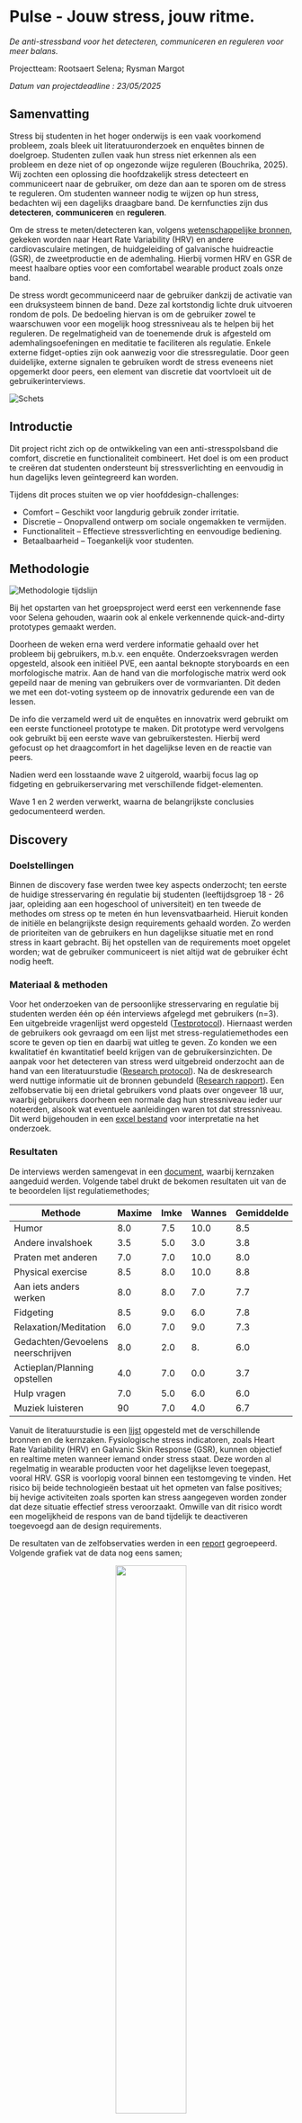 # Pulse - Jouw stress, jouw ritme.
*De anti-stressband voor het detecteren, communiceren en reguleren voor meer balans.* 

Projectteam: Rootsaert Selena; Rysman Margot

*Datum van projectdeadline : 23/05/2025*

## Samenvatting
Stress bij studenten in het hoger onderwijs is een vaak voorkomend probleem, zoals bleek uit literatuuronderzoek en enquêtes binnen de doelgroep. Studenten zullen vaak hun stress niet erkennen als een probleem en deze niet of op ongezonde wijze reguleren (Bouchrika, 2025). Wij zochten een oplossing die hoofdzakelijk stress detecteert en communiceert naar de gebruiker, om deze dan aan te sporen om de stress te reguleren. Om studenten wanneer nodig te wijzen op hun stress, bedachten wij een dagelijks draagbare band. De kernfuncties zijn dus **detecteren**, **communiceren** en **reguleren**.

Om de stress te meten/detecteren kan, volgens [wetenschappelijke bronnen](https://docs.google.com/document/d/1ef2yBkqwWJlyRDE1RqdJjAGWaPkV0O_lZPxd1vCKUlo/edit?usp=sharing), gekeken worden naar Heart Rate Variability (HRV) en andere cardiovasculaire metingen, de huidgeleiding of galvanische huidreactie (GSR), de zweetproductie en de ademhaling. Hierbij vormen HRV en GSR de meest haalbare opties voor een comfortabel wearable product zoals onze band.

De stress wordt gecommuniceerd naar de gebruiker dankzij de activatie van een druksysteem binnen de band. Deze zal kortstondig lichte druk uitvoeren rondom de pols. De bedoeling hiervan is om de gebruiker zowel te waarschuwen voor een mogelijk hoog stressniveau als te helpen bij het reguleren. De regelmatigheid van de toenemende druk is afgesteld om ademhalingsoefeningen en meditatie te faciliteren als regulatie. Enkele externe fidget-opties zijn ook aanwezig voor die stressregulatie. Door geen duidelijke, externe signalen te gebruiken wordt de stress eveneens niet opgemerkt door peers, een element van discretie dat voortvloeit uit de gebruikerinterviews.



![Schets](https://github.com/user-attachments/assets/071e6af0-7691-414d-b14b-860afc7d45f7)



## Introductie
Dit project richt zich op de ontwikkeling van een anti-stresspolsband die comfort, discretie en functionaliteit combineert. Het doel is om een product te creëren dat studenten ondersteunt bij stressverlichting en eenvoudig in hun dagelijks leven geïntegreerd kan worden. 

Tijdens dit proces stuiten we op vier hoofddesign-challenges:
-	Comfort – Geschikt voor langdurig gebruik zonder irritatie.
-	Discretie – Onopvallend ontwerp om sociale ongemakken te vermijden.
-	Functionaliteit – Effectieve stressverlichting en eenvoudige bediening.
-	Betaalbaarheid – Toegankelijk voor studenten.



## Methodologie

![Methodologie tijdslijn](https://github.com/user-attachments/assets/4cffb6cb-b1d6-47d1-8f2e-629b702e91ba)


Bij het opstarten van het groepsproject werd eerst een verkennende fase voor Selena gehouden, waarin ook al enkele verkennende quick-and-dirty prototypes gemaakt werden.


Doorheen de weken erna werd verdere informatie gehaald over het probleem bij gebruikers, m.b.v. een enquête. Onderzoeksvragen werden opgesteld, alsook een initiëel PVE, een aantal beknopte storyboards en een morfologische matrix. Aan de hand van die morfologische matrix werd ook gepeild naar de mening van gebruikers over de vormvarianten. Dit deden we met een dot-voting systeem op de innovatrix gedurende een van de lessen.

De info die verzameld werd uit de enquêtes en innovatrix werd gebruikt om een eerste functioneel prototype te maken. Dit prototype werd vervolgens ook gebruikt bij een eerste wave van gebruikerstesten. Hierbij werd gefocust op het draagcomfort in het dagelijkse leven en de reactie van peers.

Nadien werd een losstaande wave 2 uitgerold, waarbij focus lag op fidgeting en gebruikerservaring met verschillende fidget-elementen.

Wave 1 en 2 werden verwerkt, waarna de belangrijkste conclusies gedocumenteerd werden.


## Discovery

### Doelstellingen
Binnen de discovery fase werden twee key aspects onderzocht; ten eerste de huidige stresservaring én regulatie bij studenten (leeftijdsgroep 18 - 26 jaar, opleiding aan een hogeschool of universiteit) en ten tweede de methodes om stress op te meten én hun levensvatbaarheid. Hieruit konden de initiële en belangrijkste design requirements gehaald worden. Zo werden de prioriteiten van de gebruikers en hun dagelijkse situatie met en rond stress in kaart gebracht. Bij het opstellen van de requirements moet opgelet worden; wat de gebruiker communiceert is niet altijd wat de gebruiker écht nodig heeft.

### Materiaal & methoden
Voor het onderzoeken van de persoonlijke stresservaring en regulatie bij studenten werden één op één interviews afgelegd met gebruikers (n=3). Een uitgebreide vragenlijst werd opgesteld ([Testprotocol](https://docs.google.com/document/d/1m9y_HT0PP9yR4MpK4OtO-4zBzxmuj2iYiRpzdYWWuy8/edit?usp=sharing)). 
Hiernaast werden de gebruikers ook gevraagd om een lijst met stress-regulatiemethodes een score te geven op tien en daarbij wat uitleg te geven. Zo konden we een kwalitatief én kwantitatief beeld krijgen van de gebruikersinzichten. De aanpak voor het detecteren van stress werd uitgebreid onderzocht aan de hand van een literatuurstudie ([Research protocol](https://docs.google.com/document/d/1FPg1zNncCLuQZO5k8xZy8WWm9XjYQr1W6orEdRtz3Hg/edit?usp=sharing)). Na de deskresearch werd nuttige informatie uit de bronnen gebundeld ([Research rapport](https://docs.google.com/document/d/1ef2yBkqwWJlyRDE1RqdJjAGWaPkV0O_lZPxd1vCKUlo/edit?usp=sharing)). Een zelfobservatie bij een drietal gebruikers vond plaats over ongeveer 18 uur, waarbij gebruikers doorheen een normale dag hun stressniveau ieder uur noteerden, alsook wat eventuele aanleidingen waren tot dat stressniveau. Dit werd bijgehouden in een [excel bestand](https://drive.google.com/drive/folders/10ZLLNr2E1S-gf8i5jfSdjV5VoQkpJsnI?usp=sharing) voor interpretatie na het onderzoek.


### Resultaten
De interviews werden samengevat in een [document](https://docs.google.com/document/d/1MAN8x3i6_KfycsWVkI5yPWbt-HdurXxOXEan5PYtpaQ/edit?usp=sharing), waarbij kernzaken aangeduid werden. Volgende tabel drukt de bekomen resultaten uit van de te beoordelen lijst regulatiemethodes;

| Methode | Maxime | Imke | Wannes | Gemiddelde |
| ------- | ------ | ---- | ------ | ---------- |
| Humor | 8.0 | 7.5 | 10.0 | 8.5 |
| Andere invalshoek | 3.5 | 5.0 | 3.0 | 3.8 |
| Praten met anderen | 7.0 | 7.0 | 10.0 | 8.0 |
| Physical exercise | 8.5 | 8.0 | 10.0 | 8.8 |
| Aan iets anders werken | 8.0 | 8.0 | 7.0 | 7.7 |
| Fidgeting | 8.5 | 9.0 | 6.0 | 7.8 |
| Relaxation/Meditation | 6.0 | 7.0 | 9.0 | 7.3 |
| Gedachten/Gevoelens neerschrijven | 8.0 | 2.0 | 8.| 6.0 |
| Actieplan/Planning opstellen | 4.0 | 7.0 | 0.0 | 3.7 |
| Hulp vragen | 7.0 | 5.0 | 6.0 | 6.0 |
| Muziek luisteren | 90 | 7.0 | 4.0 | 6.7 |


Vanuit de literatuurstudie is een [lijst](https://docs.google.com/document/d/1ef2yBkqwWJlyRDE1RqdJjAGWaPkV0O_lZPxd1vCKUlo/edit?usp=sharing) opgesteld met de verschillende bronnen en de kernzaken.
Fysiologische stress indicatoren, zoals Heart Rate Variability (HRV) en Galvanic Skin Response (GSR), kunnen objectief en realtime meten wanneer iemand onder stress staat. Deze worden al regelmatig in wearable producten voor het dagelijkse leven toegepast, vooral HRV. GSR is voorlopig vooral binnen een testomgeving te vinden. Het risico bij beide technologieën bestaat uit het opmeten van false positives; bij hevige activiteiten zoals sporten kan stress aangegeven worden zonder dat deze situatie effectief stress veroorzaakt. Omwille van dit risico wordt een mogelijkheid de respons van de band tijdelijk te deactiveren toegevoegd aan de design requirements.

De resultaten van de zelfobservaties werden in een [report](https://docs.google.com/document/d/1ywnCh1OUR6VFYhxAaRdJZ6MEE3UrmM1PCRbBS-qphO4/edit?usp=sharing) gegroepeerd. Volgende grafiek vat de data nog eens samen; 

<p align="center">
<img src="https://github.com/user-attachments/assets/5ac3869f-06b6-4f62-a637-745f2df84b2d" width=50% height=50%>
</p>

### Conclusies & implicaties
Uit de interviews werd geconcludeerd dat stress reguleren een betere richting is voor een product dan het oplossen ervan of het wegwerken van de oorzaken. Er is, zoals geconcludeerd kan worden uit de zelfobservaties, bij studenten een permanente druk aanwezig, stevig verhoogd bij deadlines. Regulatiemethodes combineren is optimaal, gezien de effectiviteit van singuliere oplossingen enorm persoonlijk variabel is. Toch komen fidgeting, meditatie/ademhalingsoefeningen en physical exercise boven als algemeen betere methodes. De testpersonen gaven ook aan dat het communiceren best geen extra (sociale) stress veroorzaakt door de omgeving van de gebruiker te tonen dat deze stress heeft.

Uit de literatuurstudie kwam heel wat info over het opmeten van stress, waarbij HRV en GSR de meest nauwkeurige en haalbare oplossingen bleken. De observaties leerden ons dat er geen duidelijke correlatie bestaat tussen tijdstip en stressniveau. Een stress regulerend product kan bijgevolg over de volledige dag zijn nut bewijzen. Toch viel op dat het middageten een vast moment is waarop het stressniveau even daalt, alsook dat dode momenten risicovol zijn voor een verhoogd stressniveau.


## Definition
### 1. Doelstellingen

Het onderzoek richt zich in het eerste semester op het uitvoeren van uitgebreide tests binnen de doelgroep om een concreet beeld te verkrijgen van hun verwachtingen en behoeften voorafgaand aan de ontwikkeling van de eerste prototypes. Deze prototypes worden ontworpen op basis van kernwaarden en normen die via enquêtes binnen de doelgroep als relevant en belangrijk worden geïdentificeerd.

De vastgestelde kernwaarden en normen vormen de basis voor richtlijnen die de belangrijkste testaspecten van het prototype definiëren. Het onderzoek functioneert als fundament voor het ontwerp en als leidraad voor het optimaliseren van de anti-stressfunctionaliteit. Daarnaast wordt prioriteit gegeven aan de meest cruciale ontwerpdoelen die bijdragen aan effectieve stressverlichting.

### 2. Materiaal & methoden

Dit onderzoek maakt hoofdzakelijk gebruik van enquêtes en een onderzoeksenquête, gevolgd door twee Waves die zich richten op de verdere analyse van de verzamelde gegevens. De Waves onderzoeken respectievelijk comfort, discretie en een extra fidgeting-feature voor de armband.

De eerste enquête is ontworpen om inzicht te verkrijgen in de belangrijkste aspecten die de doelgroep als relevant beschouwt. Deze inzichten vormen de basis voor de tests binnen de Waves. De enquête is ontwikkeld in Google Forms en online verspreid via diverse sociale mediaplatformen. De resultaten worden verwerkt in Excel en anoniem geanalyseerd.

De steekproef voor de eerste enquête bestaat uit een vrijwillige groep vrienden en familie binnen de doelgroep, wat resulteert in een geldige steekproef van 18 deelnemers (N = 18). Voor de Waves wordt expliciet gevraagd of deelnemers willen meewerken. Zowel Wave 1 als Wave 2 omvatten elk vijf deelnemers (N = 5). Deze deelnemers ondertekenen een akkoordverklaring en nemen vrijwillig, maar niet anoniem, deel aan het onderzoek.

- **Wave 1:** In deze fase vindt een observatietest achter de schermen plaats. Deelnemers testen het eerste prototype gedurende 8 tot 12 uur (maximaal 24 uur) en vullen vervolgens een enquête in over het comfort- en discretie-aspect.  

- **Wave 2:** Een plaatselijke observatie waarbij de onderzoekers aanwezig zijn. Met toestemming van de deelnemers worden hun handelingen tijdens het gebruik van de fidgeting-feature gefilmd.

> Miro wordt gebruikt voor het opstellen van het Programma van Eisen (PvE), het structureren van creatieve oplossingen en het ondersteunen van de iteratieve ontwikkeling van Waves en prototypes.
>
> Toegang tot de website vindt u [hier](https://miro.com/app/board/uXjVLaELm6Q=/)


### 3.Resultaten

#### Hoofdpunten uit de Onderzoeksenquête (N = 18)

**1. Demografische Gegevens**
-	De doelgroep bestond voornamelijk uit studenten uit het hoger onderwijs, met een gemiddelde leeftijd van 17-23 jaar.
-	Geslacht was redelijk gelijk verdeeld: 50% man, 44% vrouw.

**2. Stressniveau en Interesse in Hulpmiddelen**
- 72% van de deelnemers gaf aan in de afgelopen 6 maanden stress te hebben ervaren.
- Slechts 44% zou geïnteresseerd zijn in het dragen van een anti-stressband.
- Ongeveer 50% gebruikt al hulpmiddelen zoals fidget toys of knoppen.

<p align="center">
<img src="https://github.com/user-attachments/assets/29a6e070-8c51-40dc-bcdf-ce19562f2906" width=50% height=50%>
</p>

**3. Gewenste Kenmerken en Gebruik**
- 26% van de deelnemers gaf aan de band dagelijks te willen dragen, terwijl anderen dit vooral tijdens schooluren of examenperiodes nodig achten.
-	Belangrijke kenmerken volgens de deelnemers: 
1.	Comfort / Effectiviteit
2.	Subtiel design
3.	Betaalbaarheid.
4.	Gebruiksgemak

**4. Comfort en Draagbaarheid**
- Comfort werd door 2/3 van de deelnemers belangrijker gevonden dan functionaliteit of effectiviteit.
- Pasvorm en uiterlijk werden als belangrijkste factoren voor draagbaarheid genoemd.
- Veel deelnemers benoemden huidirritatie als probleem bij een slecht passende band.
<p align="center">
<img src="https://github.com/user-attachments/assets/7e673dd9-504d-4d83-9fe3-874a7a239abe" width=50% height=50%>
</p>
 
**5. Functionaliteit en Effectiviteit**
- Deelnemers gaven voorkeur aan: 
    - Eenvoudige instructies
    - Wetenschappelijke onderbouwing van stress verlagende werking
    - Ademhalingsoefeningen en hartslagmonitoring als functies.

**6. Design en Discretie**
-	Een subtiel design werd als must-have gezien door 20% van de deelnemers.
-	Geluid en opvallendheid werden aangegeven als no-go's.

<p align="center">
<img src="https://github.com/user-attachments/assets/7f15c32f-ac17-4679-a799-5c3bc3b2c710" width=50% height=50%>
</p>


### 4. Conclusie

De resultaten benadrukken dat comfort, effectiviteit en een subtiel design cruciale factoren zijn voor de acceptatie van de anti-stressband. Er is behoefte aan wetenschappelijk onderbouwde functies en eenvoudige instructies, terwijl opvallendheid en geluid als storend worden beschouwd. Deze inzichten vormen een sterke basis voor verdere ontwikkeling en testen van prototypes.
- Het lage comfortniveau en de opvallendheid benadrukken de noodzaak van ontwerpaanpassingen.
- Het falen van het klittenband en de noodzaak van een nieuw sluitmechanisme.
- Aanbevelingen gericht op subtielere, comfortabelere en aantrekkelijkere ontwerpen zijn cruciaal voor toekomstige iteraties.

-	De populariteit van de Rubik's Cube en de draaislang benadrukken het belang van mentale afleiding en veelzijdigheid in stressverminderende hulpmiddelen.
-	Het negatieve oordeel over de piano en de stuiterbal met staart wijst op het belang van gebruiksgemak en een prettige textuur.
-	Ontwerpen moeten balans vinden tussen opvallendheid (voor aandacht) en praktisch gebruiksgemak (voor blijvend gebruik).

#### Hoofdpunten uit de Wave 1 (N = 5)

Uit de resultaten van de Wave 1-test komen de volgende hoofdpunten:

1.	Comfort en Pasvorm: De band scoorde over het algemeen laag tot matig op comfort (variërend van 4/10 tot 8/10). Veel respondenten vonden de band te dik, te stijf of niet passend onder kleding. Een dunner en minder opvallend ontwerp werd sterk aanbevolen.
2.	Sluitmechanisme (Velcro): Het klittenband werd als problematisch ervaren. Het ging vaak los, veroorzaakte huidirritatie en bleek niet duurzaam. Een alternatief sluitmechanisme wordt noodzakelijk geacht.
3.	Opvallendheid en Esthetiek: De band werd als opvallend ervaren, vooral bij sociale interacties en activiteiten zoals hand opsteken in de klas. Aanpassingen zoals subtielere kleuren, een dunner ontwerp en aantrekkelijkere stijlopties zouden helpen.  
4.	Aanbevelingen:
- Dunner, verstelbaar en comfortabeler maken.
- Een alternatief sluitmechanisme implementeren.
- Meer aandacht voor esthetische aspecten zoals kleuren en stoffen.

#### Hoofdpunten uit de Wave 2 (N = 5)

Uit de Wave 2-test komen de volgende hoofdpunten naar voren:

**1.	Voorkeursobjecten:**
- De Rubik's Cube en de regenboogkleurige draaislang waren de populairste objecten.
- De Rubik's Cube werd gewaardeerd om de mentale uitdaging en het duidelijke doel.
-	De draaislang viel in de smaak door zijn veelzijdigheid, aantrekkelijke kleuren en speelse vormen.

**2.	Minst gewaardeerde objecten:**
-	De piano sleutelhanger scoorde laag vanwege stroeve toetsen en een goedkoop geluid dat niet stressverlagend werd ervaren.
-	De stuiterbal met staart werd onaangenaam gevonden door de textuur van de staart.

**3.	Algemene voorkeuren:**
- Opvallende kleuren of unieke kenmerken, zoals lichtgevende elementen, trokken in eerste instantie aandacht.
- Gebruiksgemak en afleidende werking waren doorslaggevend voor voorkeuren.

**4.	Individuele voorkeuren:**
- Verschillen in voorkeuren werden beïnvloed door persoonlijke affiniteiten, zoals mentale uitdaging (bij de Rubik's Cube) of speelse bewegingen (bij de stuiterbal).

![image](https://github.com/user-attachments/assets/ad1de801-3ee5-430e-aae1-f6f698814928)
<p align="center">
Figuur 1. Opstelling met fidget objecten
</p>



## Develop 1. Onderzoek naar het Ademhalings-principe
### 1.1 Doestelling en methodologie

Het doel van dit vooronderzoek is om te achterhalen hoe gebruikers de regelmatige druktoename en -afname rond hun pols ervaren, en in welke mate deze drukveranderingen effectief kunnen functioneren als begeleiding tijdens een ademhalingsoefening. Dit onderzoek vormt een eerste verkenning in de ontwikkeling van een tactiel feedbacksysteem voor ademhalingsbegeleiding.
Het onderzoek bestond uit twee opeenvolgende onderdelen:
1.	Deskresearch / benchmarkanalyse
In een eerste fase werd een analyse uitgevoerd van bestaande ademhalingstechnieken aan de hand van drie selectiecriteria: wetenschappelijke onderbouwing, eenvoud in gebruik, en compatibiliteit met een drukgebaseerd systeem. Uit deze vergelijking kwamen drie geschikte kandidaten naar voren: 4-7-8 ademhaling, Box Breathing en Coherent Breathing. Box Breathing werd geselecteerd voor de gebruikerstest omwille van de regelmatige structuur en de potentieel goede afstemming op drukcycli.
2.	Gebruikerstest met Box Breathing
In de tweede fase werd een kwalitatieve gebruikerstest uitgevoerd met vier deelnemers (N=4). De deelnemers voerden de ademhalingsoefening uit terwijl ze begeleid werden door een prototype dat via druktoename en -afname ritmische feedback gaf rond de pols. De test werd opgezet volgens een Wizard-of-Oz-methodologie: de druk werd manueel opgewekt door de testbegeleider, terwijl de deelnemers hun ogen gesloten hielden om zich te concentreren op de sensaties.

De gebruikerservaring werd geëvalueerd via de BERT-schaal, die 15 emotionele parameters meet (zoals kalmte, focus, energie), en werd aangevuld met kwalitatieve feedback over het comfort, de intensiteit van de druk, en de bruikbaarheid van het systeem.

Deze aanpak laat toe om zowel de subjectieve beleving als de praktische haalbaarheid van drukgestuurde ademhalingsbegeleiding te onderzoeken, en vormt daarmee een onderbouwde basis voor verdere ontwikkeling en verfijning van het concept.

### 1.2 Materiaal & methoden

**Technische configuratie**

In het kader van dit vooronderzoek werd een deskresearch uitgevoerd in de vorm van een benchmarkstudie naar bestaande en wetenschappelijk onderbouwde ademhalingstechnieken. De focus lag op technieken die zowel effectief zijn in stressreductie als praktisch toepasbaar met een druksysteem rond de pols.

Op basis van deze analyse werden drie ademhalingstechnieken geselecteerd: 4-7-8 ademhaling, Box Breathing (4-4-4-4) en Coherent Breathing (5-5). Deze technieken vertonen duidelijke en gestructureerde ademhalingscycli, wat essentieel is voor de technische synchronisatie met het drukgebaseerde feedbacksysteem.

De technische configuratie bestond uit een drukgestuurd systeem dat fysieke drukvariaties rond de pols kan genereren. Dit systeem werd ontworpen om druk op te bouwen tijdens inademing, stabiel te houden tijdens ademvasthouden, en weer af te bouwen tijdens uitademing, afhankelijk van het patroon van de geselecteerde ademhalingstechniek.

De parameters van het systeem (zoals druksnelheid, intensiteit en cyclusduur) werden afgestemd op elk van de drie ademhalingstechnieken, om een zo nauwkeurig mogelijke begeleiding te bieden. Deze afstemming gebeurde op basis van literatuurgegevens en gesimuleerde ademhalingscycli, niet via gebruikerstesten.

Deze technische voorbereiding legt de basis voor de testfase waarin het systeem in de praktijk wordt geëvalueerd op gebruiksgemak en effectiviteit in het begeleiden van ademhaling.

**Testprocedure / Gebruikstesten**

Voor deze gebruikstesten werd een low-fidelity prototype ingezet, bestaande uit elastieken met een sponsgedeelte dat rond de pols werd geplaatst. Door aan de zijkanten te trekken, kon manueel druk worden opgewekt – d.m.v. de wizard-of-oz-benadering konden deelnemers met gesloten ogen testten of druk als begeleiding voor ademhalingsoefeningen functioneel was.

De test werd uitgevoerd met vier deelnemers. Zij beoordeelden hun toestand voor en na de oefening met behulp van de BERT-schaal (emotionele toestand van 1–5). De resultaten toonden een lichte tot duidelijke verschuiving naar meer ontspanning, kalmte en positiviteit, wat suggereert dat het drukmechanisme ondersteuning biedt bij ademregulatie.

De kwalitatieve feedback was gemengd:
-	Sommige deelnemers ervaarden de druk als positief en nuttig om het ademhalingsritme aan te houden.
-	Anderen vonden de druk te zwak, te sterk of verwarrend; sommigen suggereerden trillingen als alternatief.
-	Comfort, pasvorm en perceptie van veiligheid werden wisselend beoordeeld, waarbij aanpassing per gebruiker als belangrijk naar voren kwam.

**Belangrijke conclusies uit de testfase**

-	Instelbaarheid is cruciaal: zowel drukniveau als pasvorm moeten aanpasbaar zijn voor optimale gebruikerservaring.
-	Druksysteem functioneert als ademhalingsgids: ondanks variatie in voorkeur, bevestigden alle deelnemers dat het systeem hen hielp bij de ademhalingsoefening.
- Design requirements:
    - Druk als ademhalingsbegeleiding
    - Instelbare druksterkte
    - Instelbare pasvorm van de band (volgens “flexibility in use”-principe)
Deze testresultaten vormen een bevestiging van de potentie van het druksysteem, mits voldoende afgestemd op individuele behoeften.

### 1.3 Resultaten

**Resultaten van de deskresearch naar ademhalingstechnieken**

Tijdens de benchmarkanalyse werden vier ademhalingstechnieken geëvalueerd op basis van drie criteria: wetenschappelijke onderbouwing, eenvoud in gebruik, en compatibiliteit met een druksysteem. De analyse resulteerde in drie technieken die potentieel geschikt zijn voor gebruik met tactiele begeleiding:
-	4-7-8 ademhaling: krachtig qua ontspanning, maar relatief lang ademinhouden, wat minder natuurlijk aanvoelt.
-	Box Breathing (4-4-4-4): duidelijke, gestructureerde cyclus – eenvoudig te volgen en goed af te stemmen op ritmische druk.
-	Coherent Breathing (5-5): vloeiend ritme zonder pauzes, goed voor hartslagregulatie, maar minder uitgesproken fasering voor drukvariatie.
Box Breathing werd uiteindelijk geselecteerd als testtechniek, omdat het een helder ritme biedt dat zich goed laat synchroniseren met gelijkmatige druktoename en -afname.

**Resultaten van de gebruikerstest (N=4)**

De eerste gebruikerservaringen leverden een reeks inzichten op met betrekking tot de beleving van druk, het effect op de ademhaling en de gebruikscontext van het prototype.

**Herkenbaarheid en bruikbaarheid van het ritme**
- Meerdere deelnemers vonden het moeilijk om duidelijk onderscheid te maken tussen momenten mét en zonder druk:
    “Ik vond het moeilijk momenten mét druk te onderscheiden van deze zonder.”
- Anderen gaven aan dat meer druk of een duidelijker signaal (bijv. trilling) zou helpen om het ademritme te volgen:
    “De grootste bron van concentratie zat in de pulsatie van de band – als dat sterker was, had het beter geholpen.”
- Eén deelnemer stelde voor dat druk als begeleiding én als afleiding kan werken, afhankelijk van de intensiteit:
    “Ik had liever geen druk. Het begeleidt wel, maar leidt ook af.”

**Effect op stress/ontspanning en focus**
- Alle deelnemers gaven aan dat het systeem wél hielp om zich te focussen op de ademhaling:
    “De druk helpt om het tempo gelijk te houden – dat lukt minder goed met zelf tellen.”
- De BERT-schaalresultaten toonden gematigde verbeteringen in gevoelens van kalmte, ontspanning en rust bij drie van de vier deelnemers.
- De vierde deelnemer ervoer geen verschil, mede door discomfort van het prototype.

**Gebruikservaring van het prototype**
- Het prototype werd door één deelnemer als fysiek onaangenaam ervaren:
    “Voelde alsof de bloeddoorstroming werd beperkt.”
- Andere feedback wees op de belang van instelbaarheid van de druk en pasvorm:
    “De druk mocht een stukje hoger zijn – ongeveer 30% extra.”
    “De band voelde zacht aan en veilig. Geen gevangen gevoel.”

### 1.4 Conclusie en implicaties

De resultaten tonen aan dat een regelmatige druktoename en -afname effectief kan zijn als begeleiding bij ademhalingsoefeningen, mits de feedback duidelijk waarneembaar en comfortabel is. Alle deelnemers gaven afzonderlijk aan dat de druk hen hielp om ritme aan te houden, al verschilden hun voorkeuren qua intensiteit.
Box Breathing bleek in de testsetting geschikt voor druksturing, dankzij het heldere en gelijkmatige ritme. De Wizard-of-Oz-opzet toonde aan dat tactiele feedback het ademproces kan ondersteunen, maar dat fysiek comfort en signaalsterkte bepalend zijn voor de acceptatie.

**Designimplicaties en requirements**

Op basis van de inzichten uit de gebruikerstest kunnen de volgende ontwerpvereisten worden afgeleid:
- Design Requirements
    - Tactiele feedback als begeleidend signaal voor ademhaling moet behouden blijven (positief ervaren effect).
    - Instelbare drukintensiteit is noodzakelijk, omdat gebruikers sterk verschillen in gevoeligheid en voorkeur.
    - Instelbare pasvorm (lengte/omtrek en materiaalcomfort) verhoogt gebruiksgemak en voorkomt fysieke hinder.
    - Het systeem moet duidelijke drukveranderingen kunnen genereren die synchroon lopen met een ademritme (zoals 4-4-4-4).
    - Alternatieve feedbackmodaliteiten (zoals trilling) kunnen onderzocht worden voor gebruikers die druk als storend ervaren.
- Beslissingen op basis van deze test
    - Druk als modaliteit wordt behouden in het verdere ontwerptraject.
    - Box Breathing blijft voorlopig de standaard oefentechniek.
    - De ontwikkeling van een instelbaar prototype (druk + pasvorm) wordt meegenomen in de volgende iteratie.
    - Een meer gestandaardiseerde testopstelling wordt voorzien om de feedback nauwkeuriger te meten.



## Develop 2. Wizard-testen van de Pneumatische Drukervaring
### 2.1 Doestelling en methodologie

Na de positieve gebruikersreacties op de eerste drukgestuurde ademhalingsmodule (Develop 1), werd binnen deze tweede ontwikkelfase gefocust op de **fysieke waarneming van de druk zelf**.

In deze fase werd de **functionaliteit nagebootst via Wizard-of-Oz-testen**, waarbij een externe operator het systeem deels manueel of semi-automatisch aanstuurt. Zo kan de ervaring voor de gebruiker realistisch gesimuleerd worden zonder dat alle technische componenten reeds volledig geïntegreerd zijn.

De volgende onderzoeksvragen vragen werden op voorhand vastgelegd;

- Hoe wordt de pneumatische druk op de pols lichamelijk ervaren door gebruikers?
- Wordt deze ervaring als positief of hinderlijk omschreven?
- Zijn er specifieke parameters (druksterkte, ritme, locatie, bevestiging) die geoptimaliseerd moeten worden voor comfort en effectiviteit?

Deze vragen zijn cruciaal om te kijken welke impact de druk zou hebben op de gebruiker in een dagelijkse context, of het een storing zou kunnen vormen of extra stress opwekken door het overweldigende gevoel. Op deze manier kan de regulatie op de meest effectieve, non-intrusive manier werken.

### 2.2 Materiaal & methoden

Voor deze test werd een [protocol](https://docs.google.com/document/d/1es-rx0u1WYYqcwIwldhmrXZUwTVoZigD/edit?usp=sharing&ouid=115989647101377797411&rtpof=true&sd=true) geschreven om de correcte uitvoering te waarborgen.
Hieronder een korte(re) uitleg over die werking.

**Werking Wizard-of-Oz test**

- De prototype-armband bevatte één **luchtkussentje**, in realiteit een kleine ballon, die verbonden werd aan een externe luchtpomp bediend door de interviewer.
- Tijdens de tests werd een **regelmatig ritme van opblazen en leeglopen** opgevoerd om de activatie van het regulatiesysteem te simuleren.
- Gebruikers moesten **zelf het prototype aanbrengen** om zo ook de werking van het sluitsysteem te beoordelen.
- Voor en na de test was er een korte vragenlijst, eerst bestaand uit de gestandaardiseerde **Sensorial Material Scale** en vervolgens uit een **BERT-test** met adjectieven die de ervaring konden beschrijven.
- Gedurende de actieve test werden de gebruikers gevraagd hun ervaringen luidop te delen, een zogenaamd **thinking-out-loud protocol**. Hierbij werd gevraagd te focussen op de fysieke ervaring, bijvoorbeeld hoe en waar het gevoel waargenomen werd.
- Nadien werden enkele **beknopte vragen** gesteld over de ervaring, als deze nog niet beantwoord waren gedurende het thinking-out-loud protocol.
- Testduur: ±**10 minuten** per deelnemer


**Evaluatiecriteria**
- **Waarnemingsdrempel**: is de druk voldoende voelbaar?
- **Comfort**: is het aangenaam of storend bij langdurig dragen?

### 2.3 Resultaten

De resultaten van de testen geven een genuanceerd beeld :
**Waarneming en interpretatie**
- **Alle 4 deelnemers merkten de druk duidelijk op** en konden zonder instructie herkennen dat het ging om een ademhalingsritme
- De **pneumatische respons werd omschreven als “aanwezig, maar subtiel genoeg”**, wat aansluit bij het streven naar discrete ondersteuning
- Gebruikers volgden het ritme spontaan, maar gaven aan dat **een eerste introductie of korte uitleg de interpretatie zou vergemakkelijken**

**Comfort en techniek**
- De druk zelf werd positief ervaren, maar **het bevestigingssysteem (sluiting van de armband)** werd als minder comfortabel aangeduid, zeker bij langdurig dragen
- Er was **een lichte variatie in het ritme**, wat bij sommige gebruikers tot verwarring leidde. Een **constante, voorspelbare cadans** werd als wenselijk genoemd voor mentale focus
- Geluid en trilling van de pomp zelf waren **licht storend wanneer deze dicht bij de pols zat bevestigd**

 Deze resultaten werden ook gebundeld in een [testrapport](https://docs.google.com/document/d/1_s10wYZFuOhpQ8mF8J495njWrHzrgpJ9/edit?usp=sharing&ouid=115989647101377797411&rtpof=true&sd=true).

### 2.4 Conclusie en implicaties

| **Aspect** | **Resultaat** | **Aanbeveling** |
| ---------- | ------------- | --------------- |
| Drukwaarneming | Voldoende voelbaar, intuïtief | Geen verhoging nodig, maar druk mag niet variëren zonder reden |
| Ritme | Herkend, maar soms inconsistent | Constante timing met foutmarge <5% noodzakelijk [→ meetbaar maken?] |
| Comfort | Druk oké, sluitingssysteem minder | Verbetering in sluiting en positionering van drukpockets |
| Auditieve feedback | Pomp hoorbaar bij nabije montage | Geluiddemping en/of afstand tussen pomp en polscomponent |

De Wizard-testen bevestigen dat :
- De **drukwerking als fysiek signaal goed werkt** bij studenten in de doelgroep
- De beleving **afhankelijk is van nauwkeurige ritme-aansturing en comfortabele plaatsing**
- Er **technische verfijning** nodig is in sluiting, luchtaanvoer en ritmische controle
  
 Aanbevolen vervolgacties zijn :
- Ontwikkeling van een **stiller en compacter pompmechanism**
- Ontwerp van een **meer ergonomische en stabiele sluiting** (klittenband? magneet? zachte elastiek?)
- Integratie van **ritmecontrole via microcontroller** i.p.v. handmatige aansturing

## Develop 3. Materialen voor het Finaal Ontwerp
### 3.1 Doestelling en methodologie

In deze derde ontwikkelfase ligt de focus op het bepalen van het meest geschikte materiaal voor de armband in het finale ontwerp. Dit materiaal moet voldoen aan drie hoofdcriteria:
1. **Draagcomfort** bij langdurig gebruik (min. 6–8 uur per dag)
2. **Functionele compatibiliteit** met de pneumatische drukcomponenten
3. **Esthetische en situationele geschiktheid** (formeel vs. informeel gebruik)
Aan de hand van een combinatie van benchmarks, marktanalyses en gebruikerstesten werden diverse materiaalopties geëvalueerd.
De volgende onderzoeksvragen stonden centraal doorheen deze wave van gebruikersonderzoek;
- Welke materialen zijn optimaal voor langdurig gebruik van een polsband bij dagelijks gebruik door hogeschool- en universiteitsstudenten?
- Welke materialen worden door gebruikers als comfortabel en geschikt ervaren?
- In hoeverre overlappen de resultaten van benchmarkanalyses en gebruikerstesten om tot een optimaal materiaaladvies te komen?

### 3.2 Materiaal & methoden

In dit onderzoek wordt onderzocht welke materialen het meest geschikt zijn voor het vervaardigen van een comfortabele, duurzame en onderhoudsvriendelijke polsband, specifiek gericht op dagelijks gebruik door studenten. Het protocol bestaat uit twee luiken:

1. Een benchmarkanalyse van veelgebruikte materialen in bestaande wearables;
--> Hierin wordt een markt analyse gedaan naar de meest gebruikte materialen in pols-wearables en verder onderzoek naar de top 3 tot 5 antwoorden.
2. Een gebruikerstest waarin deelnemers via zintuiglijke evaluatie de materialen beoordelen op comfort en voorkeur.
--> Hierin zullen de veel voorkomende materialen uit de marktanalyse worden getest bij het doelpubliek.
--> Hierbij zal elke deelnemer kreeg de kans om (eerst geblinddoekt, daarna zichtbaar) de materialen te voelen met de onderarm of pols.

Voor beide testen werd een [protocol](https://docs.google.com/document/d/1wQL_PRIBQPZqBPOBRoM76Zd6KomGRCil/edit?usp=sharing&ouid=115989647101377797411&rtpof=true&sd=true) uitgeschreven.

   
**Gebruikersevaluatie en observatie**
- Gebruikers (n=5) kregen verschillende armbandprototypes in de bovengenoemde materialen
- De nadruk lag op **gevoel bij aanraking, gewicht, pasvorm, ademend vermogen en visuele voorkeuren**
- Evaluatie via een **vragenlijst met Likert-schalen**, open vragen en scenario’s (“Wat zou je dragen in de les / tijdens het sporten / op een presentatie?”)

  
Een kwalitatieve inhoudsanalyse werd toegepast op de data, aangevuld met een eenvoudige semantische waarderingsschaal. Door semi-kwanitatief de opties te beoordelen, kunnen deze systematisch vergeleken worden om inzicht te krijgen in de algemenere voorkeuren van de gebruikers.

Bij deze gebruikerstest werd een bord met de verschillende materiaalkeuzes gebruikt;
Het bord bevat zes verschillende stalen, waaronder vier textielstalen en twee alternatieve materialen (siliconen en leer). De textielstalen zijn gelabeld volgens drie criteria: **draaddichtheid**, **structuur / bindingstype**, en **luchtdoorlaatbaarheid** (gescoord op 5-puntenschaal).

| **Staalomschrijving** | **Draaddichtheid** | **Structuur/Bindingstype** | **Luchtdoorlaatbaarheid** |
| ----------------- | -------------- | ---------------------- | --------------------- |
| Rood/oranje stof (breisel) | 1 | 2 | 4 |
| Lichtgrijze stof (grove platbinding) | 2 | 2 | 4 |
| Paarse stof (platbinding) | 3 | 3 | 3 |
| Lichtblauwe stof (keperbinding) | 4 | 4 | 2 |
| Siliconen strip (antislip en geen antislip) | *n.v.t.* | *n.v.t.* | *n.v.t.* |
| Leren staaltje | *n.v.t.* | *n.v.t.* | *n.v.t.* |

<p align="center">
 <img src="https://github.com/user-attachments/assets/8ffd2c2b-26b4-469d-9586-6181a1caff68">
<p align="center">
Figuur 2. Opstelling met verschillende stalen
</p>

### 3.3 Resultaten

Door middel van een marktanalyse naar verschillende merken van horloges, armband en overige soortgelijke bronnen, werden de volgende materialen gebruikt om verder uit te werken in de benchmark-analyse : siliconen, nylon, leer en verschillende metalen (edelstaal, titanium, Milanees geweven).
Hieruit volgde onderstaande tabel:

| **Materiaal** | **Comfort** | **Duurzaamheid** | **Gebruiksgemak** | **Opmerkingen** |
| ------------- | ----------- | ---------------- | ----------------- | --------------- |
| Siliconen | 5 | 4 | 4 | 5 | 4.5 | Zeer comfortabel, flexibel, zweet- en waterbestendig; gevoelig voor verkleuring en haarscheurtjes. |
| Nylon | 4.5 | 4 | 3.5 | 5 | 4.25 | Licht, ademend, sterk; iets minder stijlvol voor formele settings. |
| Leer | 3.5 | 3 | 5 | 3.5 | 3.75 | Luxe uitstraling, maar gevoelig voor zweet en temperatuur; lorica biedt verbetering.|
| Metaal (Staal) | 3 | 5 | 4.5 | 3 | 3.88 | Duurzaam en elegant, maar zwaar; minder comfortabel voor sport. |
| Metaal (Titanium) | 4 | 5 | 4.5 | 4 | 4.38 | Licht, hypoallergeen en zeer sterk; duurder. |
| Metaal (Milanees) | 4 | 4.5 | 5 | 4 | 4.38 | Elegant én comfortabel; goed ademend dankzij geweven structuur. |

Op basis van deze dat kunnen we een voorlopige hypothese stellen naar aanleiding van de gebruikerstest : 
- Beste algemene keuze voor studenten: Siliconen en Nylon scoren het hoogst op comfort en praktisch gebruik.
- Beste voor stijl en langdurig gebruik: Titanium en Milanees metaal combineren duurzaamheid met comfort en esthetiek.
- Leder is aantrekkelijk qua uitstraling, maar minder geschikt voor dagelijks intensief gebruik zonder speciale afwerking (zoals lorica).

Volledige technische details, met aanvullende marktanalyse, zijn terug te vinden in het [onderzoeksrapport](https://docs.google.com/document/d/1cDfT-LYVkv5igQ4mVNYEJPr5tTsrSnZ1/edit?usp=sharing&ouid=115989647101377797411&rtpof=true&sd=true)

De scores die de gebruikers gaven tijdens de test met de verschillende materialen zijn uitgezet in deze tabel;

| Nr. |              Materiaal              | Comfort |    |    |    | Hygiëne |    |    |    | Elasticiteit |   |   |   | Visueel |    |   |   | Totaalscore |
|:---:|:-----------------------------------:|:-------:|:--:|:--:|:--:|:-------:|:--:|:--:|:--:|:------------:|:-:|:-:|:-:|:-------:|:--:|:-:|:-:|:-----------:|
|   1 | Rode, gebreide stof                 |      -1 |  1 |  1 |  1 |      -1 |  0 | -1 |  0 |            0 | 0 | 0 | 0 |       1 |  1 | 0 | 1 |           3 |
|   2 | Grijs/licht roos, grove platbinding |      -1 |  1 |  1 |  1 |      -1 |  1 |  1 |  1 |            0 | 0 | 0 | 0 |       0 |  1 | 0 | 0 |           5 |
|   3 | Paarse, platbinding stof            |      -1 |  0 |  0 |  0 |      -1 |  0 |  0 |  0 |            0 | 0 | 0 | 0 |       0 |  0 | 0 | 0 |          -2 |
|   4 | Blauw/groene, keperbinding stof     |       0 |  0 |  0 | -1 |      -1 | -1 |  0 |  0 |            1 | 0 | 0 | 0 |       0 |  1 | 0 | 0 |          -1 |
|  5a | Doorzichtige, antislip silicone     |      -1 | -1 | -1 |  1 |      -1 | -1 | -1 |  1 |            0 | 0 | 0 | 1 |      -1 | -1 | 0 | 1 |          -4 |
|  5b | Roze, geen antislip silicone        |      -1 | -1 |  0 |  0 |      -1 | -1 | -1 |  0 |            0 | 0 | 0 | 0 |      -1 | -1 | 0 | 0 |          -7 |
|   6 | Lederen stof                        |       1 |  1 |  0 |  1 |       0 | -1 |  0 | -1 |           -1 | 0 | 0 | 0 |       1 |  1 | 1 | 1 |           4 |

Een volledige analyse van de resultaten zijn te vinden in het [Rapport](https://docs.google.com/document/d/11xXl2ECvqIbWMdYhlkYMq-jMgEbhu_Dn/edit?usp=sharing&ouid=115989647101377797411&rtpof=true&sd=true).            

### 3.4 Conclusie en implicaties

Uit deze testen kwamen stoffen zoals de stof met grove platbinding (n° 2) bovenaan uit, dankzij de huidvriendelijkheid en hoog comfort. Materialen zoals beide varianten silicone (n°5) waren minder geliefd door hun eerder plakkerig gevoel en de slechte zweetgevoeligheid. Op esthetisch vlak was leer duidelijk populair, maar door de functionele nadelen zoals de mogelijke irritatie bij zweet en de slechte ventilatie wordt deze optie niet gekozen.

Een antwoord werd gevormd op alle eerder gestelde onderzoeksvragen;
***Welke materialen zijn optimaal voor langdurig gebruik van een polsband bij dagelijks gebruik door hogeschool- en universiteitsstudenten?***
De grove platbinding (nr. 2) blijkt het meest geschikt op basis van een evenwicht tussen comfort, bruikbaarheid en hygiëne. Het materiaal werd als zacht ervaren zonder te slap of vormloos te zijn, en gaf minder aanleiding tot irritatie of vuilopname.

***Welke materialen worden door gebruikers als comfortabel en geschikt ervaren?***
- **Comfortabel**: Nr. 1 (gebreide stof), nr. 2 (grove platbinding), nr. 6 (leer).
- **Geschikt**: Nr. 2 wordt het vaakst genoemd als praktisch en comfortabel. Nr. 6 wordt eerder gekozen voor visuele aantrekkingskracht of als buitenlaag.
- **Ongeschikt**: Silicone (vooral nr. 5a) werd unaniem als onaangenaam ervaren bij langdurig huidcontact.
 
***In hoeverre overlappen de resultaten van benchmarkanalyses en gebruikerstesten om tot een optimaal materiaaladvies te komen?***
De gebruikerservaringen komen sterk overeen met bevindingen uit eerder uitgevoerde benchmarkstudies waarin ademend vermogen, huidvriendelijkheid en esthetiek centraal stonden. Stoffen met een grove of gestructureerde binding scoren in beide domeinen goed. Siliconematerialen blijven technisch interessant omwille van grip en waterbestendigheid, maar missen het comfort dat gebruikers vereisen bij langdurig dragen. Leer wordt als premium ervaren, maar is niet water- of zweetbestendig genoeg voor dagelijks gebruik zonder verdere verwerking of coating.

**Aanbevelingen voor verdere testopstellingen of materiaalontwikkeling voor een eventueel eindproduct**
- **Materiaalcombinaties**: Overweeg het ontwikkelen van een meerlaagse band, met bijvoorbeeld een zachte binnenlaag (nr. 2 of nr. 1) en een visueel aantrekkelijke buitenlaag (leer of silicone) mits verbeterde ademing.
- **Aanvullende testen**: Real-life gebruikssimulaties over langere tijd kunnen verdere inzichten bieden (bv. polsband dragen tijdens een schooldag).
- **Sensorische validatie**: Geur, slijtage en thermische reacties op transpiratie kunnen extra testparameters zijn.
- **Testopstelling optimaliseren**: Uit de korte feedbackronde blijkt dat deelnemers de testopstelling inhoudelijk interessant en prikkelend vonden. Enkele deelnemers gaven aan dat de eerste stap – het blind of ongeleid voelen van de materialen – wat ongemakkelijk aanvoelde. In de toekomst kan dit gesitueerd of begeleid worden met meer visuele of functionele voorbeelden (bv. prototypes of draagbare testbanden).


## Bill of materials
_Welke materialen heb je nodig voor verder ontwikkeling van het prototype in het tweede semester?_

1.	EmotiBit-technologie: Voor het meten van elektrische pulsen en fysiologische signalen in het lichaam.
2.	Wearables-materiaal: Flexibele stoffen, elastische banden, of textiel dat comfortabel en functioneel is. (Redelijke eigen voorraad, niet overdreven veel.)
3.	Sensortechnologie: Extra sensoren voor hartslag, huidgeleiding, of temperatuur.
4.	3D-printmateriaal: Kunststoffen of siliconen voor het maken van kleine behuizingen of aanpassingen. 
5.	Microcontrollers: Bijvoorbeeld Arduino of Raspberry Pi voor dataverwerking en -opslag.
6.	Ademhalingshulpmiddelen: Accessoires of materialen die als interface kunnen dienen voor ademhalingsoefeningen.
7.	Huidvriendelijke kleefstoffen: Voor bevestiging van sensoren zonder huidirritatie te veroorzaken.
8.	Voeding en batterijen: Kleine, draagbare energieoplossingen voor het prototype.
9.	Softwaretools: Voor data-analyse en visualisatie (bijvoorbeeld Python of MATLAB).
10.	Basismechanische onderdelen: Scharnieren, sluitingen, en dunne elastische banden voor draagbaarheid.
11.	Creatieve materialen: Zoals fidget-objecten, knoppen, of lichtgevende elementen om visuele en tactiele interactie te testen.

Deze lijst blijft flexibel en kan worden aangevuld naarmate de prototypes en tests concreter worden.


## Kritische reflectie
_In het afgelopen semester hebben we ons concept goed begrepen en zijn we erin geslaagd veel relevante informatie te verzamelen. Zowel nieuwe als bevestigende inzichten hebben ons geholpen ons concept verder te verfijnen en de richting van het project te verduidelijken. Deze continue verzameling van gegevens heeft ons niet alleen geholpen bij de ontwikkeling van het product, maar heeft ook bijgedragen aan het stellen van prioriteiten voor de volgende fasen. We hebben informatie kunnen meenemen die in het volgende semester verder uitgewerkt zal worden, wat ons in staat stelt om voort te bouwen op de behaalde resultaten.
Onze samenwerking was effectief, en de werklast was goed verdeeld, wat resulteerde in een prettige werkervaring. Deze evenwichtige werkhouding heeft ons geholpen om goede vooruitgangen te boeken. We hebben enkele belangrijke resultaten behaald, wat een positief teken is voor de manier waarop we samenwerkten en ideeën uitwisselden.
Hoewel er tijds- en planningsproblemen waren, hebben we deze grotendeels kunnen vermijden of oplossen. Dit laat zien dat we in staat zijn om met uitdagingen om te gaan en tijdig aanpassingen te maken. Toch zouden we in de toekomst wellicht een meer gedetailleerde planning kunnen opstellen, zodat we vooraf beter kunnen anticiperen op mogelijke vertragingen en obstakels.
Al met al was de voortgang van het project positief, en kijken we ernaar uit om de opgedane kennis verder uit te bouwen en toe te passen in het volgende semester. Het proces heeft ons waardevolle inzichten gegeven die we blijven meenemen in de verdere ontwikkeling van het product._





## Bijlagen
[Rysman, M. (2024). Figma Documentatie](https://www.figma.com/design/LtIDMOVTxl9MOyyYGi2SfU/Discovery-Template?node-id=0-1&p=f&t=SKSGqrQCKlGA5WIU-0)

**Definition**

[Rootsaert, S. (2024). TestProtocol_Enquêtes.docx](https://github.com/user-attachments/files/19184604/Rootsaert.S.2024.TestProtocol_Enquetes.docx)

[Rootsaert, S. (2025). TestRapport_Enquêtes.docx](https://github.com/user-attachments/files/18353525/Rootsaert.S.2025.TestRapport_Enquetes.docx)

[Rysman, M. (2024). TestProtocol_Wave 1.docx](https://github.com/user-attachments/files/19184577/Rysman.M.2024.TestProtocol_Wave.1.docx)

[Rysman, M. (2025). TestRapport_Wave 1.docx](https://github.com/user-attachments/files/18353523/Rysman.M.2025.TestRapport_Wave.1.docx)

[Rysman, M. (2024). TestProtocol_Wave 2.docx](https://github.com/user-attachments/files/19184549/Rysman.M.2024.TestProtocol_Wave.2.docx)

[Rootsaert, S. (2025). TestRapport_Wave 2.docx](https://github.com/user-attachments/files/18412461/Rootsaert.S.2025.TestRapport_Wave.2.docx)

**Develop 1. Onderzoek naar het Ademhalings-principe**

[Rysman M. (2025). TestProtocol_Ademhalingsoefeningen.docx](https://github.com/user-attachments/files/20355098/Rysman.M.2025.TestProtocol_Ademhalingsoefeningen.docx)

[Rootsaert, S. & Rysman M. (2025). TestRapport_Ademhalingsoefeningen.docx](https://github.com/user-attachments/files/20355108/Rootsaert.S.Rysman.M.2025.TestRapport_Ademhalingsoefeningen.docx)

**Develop 2. Wizard-testen van de Pneumatische Drukervaring**

[Rysman, M. (2025). TestProtocol_SensoryExperience](https://docs.google.com/document/d/1es-rx0u1WYYqcwIwldhmrXZUwTVoZigD/edit?usp=sharing&ouid=115989647101377797411&rtpof=true&sd=true)

[Rootsaert, S. (2025). TestRapport_Sensory_Experience](https://docs.google.com/document/d/1_s10wYZFuOhpQ8mF8J495njWrHzrgpJ9/edit?usp=sharing&ouid=115989647101377797411&rtpof=true&sd=true)

**Develop 3. Materialen voor het Finaal Ontwerp**

[Rootsaert, S. (2025). TestProtocol_Materials](https://docs.google.com/document/d/1wQL_PRIBQPZqBPOBRoM76Zd6KomGRCil/edit?usp=sharing&ouid=115989647101377797411&rtpof=true&sd=true)

[Rootsaert, S. (2025). TestRapport_Materials](https://docs.google.com/document/d/1cDfT-LYVkv5igQ4mVNYEJPr5tTsrSnZ1/edit?usp=sharing&ouid=115989647101377797411&rtpof=true&sd=true)

[Rootsaert, S. (2025). TestRapport_BenchmarkAnalyse](https://docs.google.com/document/d/11xXl2ECvqIbWMdYhlkYMq-jMgEbhu_Dn/edit?usp=sharing&ouid=115989647101377797411&rtpof=true&sd=true)

## Bronnen
Bouchrika, I. (2025, 02 17). 50 Current Student Stress Statistics: 2025 Data, Analysis & Predictions. Opgehaald van Research.com: [https://research.com/education/student-stress-statistics](https://research.com/education/student-stress-statistics)
